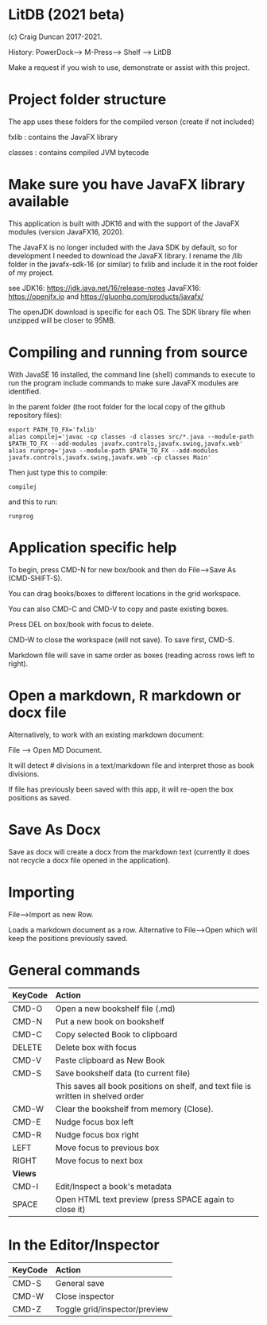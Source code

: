 # LitDB (2021 beta)

(c) Craig Duncan 2017-2021.  

History: PowerDock--> M-Press--> Shelf --> LitDB

Make a request if you wish to use, demonstrate or assist with this project.

# Project folder structure

The app uses these folders for the compiled verson (create if not included)

fxlib : contains the JavaFX library

classes : contains compiled JVM bytecode

# Make sure you have JavaFX library available

This application is built with JDK16 and with the support of the JavaFX modules (version JavaFX16, 2020).

The JavaFX is no longer included with the Java SDK by default, so for development I needed to download the JavaFX library.  I rename the /lib folder in the javafx-sdk-16 (or similar) to fxlib and include it in the root folder of my project.

see 
JDK16: 		https://jdk.java.net/16/release-notes
JavaFX16: 	https://openjfx.io and https://gluonhq.com/products/javafx/

The openJDK download is specific for each OS.  The SDK library file when unzipped will be closer to 95MB.

# Compiling and running from source

With JavaSE 16 installed, the command line (shell) commands to execute to run the program include commands to make sure JavaFX modules are identified.   

In the parent folder (the root folder for the local copy of the github repository files):

```
export PATH_TO_FX='fxlib'
alias compilej='javac -cp classes -d classes src/*.java --module-path $PATH_TO_FX --add-modules javafx.controls,javafx.swing,javafx.web'
alias runprog='java --module-path $PATH_TO_FX --add-modules javafx.controls,javafx.swing,javafx.web -cp classes Main'
```

Then just type this to compile:

```
compilej 
```
and this to run:

```
runprog
```

# Application specific help 

To begin, press CMD-N for new box/book and then do File-->Save As (CMD-SHIFT-S).

You can drag books/boxes to different locations in the grid workspace.

You can also CMD-C and CMD-V to copy and paste existing boxes.

Press DEL on box/book with focus to delete.

CMD-W to close the workspace (will not save).  To save first, CMD-S.

Markdown file will save in same order as boxes (reading across rows left to right).

# Open a markdown, R markdown or docx file

Alternatively, to work with an existing markdown document:

File --> Open MD Document.

It will detect # divisions in a text/markdown file and interpret those as book divisions.

If file has previously been saved with this app, it will re-open the box positions as saved.

# Save As Docx

Save as docx will create a docx from the markdown text (currently it does not recycle a docx file opened in the application).

# Importing

File-->Import as new Row.

Loads a markdown document as a row.  Alternative to File-->Open which will keep the positions previously saved.

# General commands

| KeyCode | Action | 
| :------------- | :---------- | 
| CMD-O |Open a new bookshelf file (.md)|
| CMD-N |Put a new book on bookshelf |
| CMD-C | Copy selected Book to clipboard |
| DELETE | Delete box with focus |
| CMD-V | Paste clipboard as New Book |
| CMD-S | Save bookshelf data (to current file)|
|       | This saves all book positions on shelf, and text file is written in shelved order|
| CMD-W | Clear the bookshelf from memory (Close).
| CMD-E | Nudge focus box left |
| CMD-R | Nudge focus box right |
| LEFT | Move focus to previous box |
| RIGHT | Move focus to next box |
| **Views** |
| CMD-I | Edit/Inspect a book's metadata |
| SPACE | Open HTML text preview (press SPACE again to close it) |

# In the Editor/Inspector

| KeyCode | Action | 
| :------------- | :---------- | 
| CMD-S | General save |
| CMD-W | Close inspector |
| CMD-Z | Toggle grid/inspector/preview |


